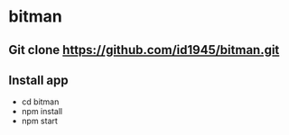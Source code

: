 # bitman

## Git clone https://github.com/id1945/bitman.git

## Install app

- cd bitman
- npm install
- npm start
